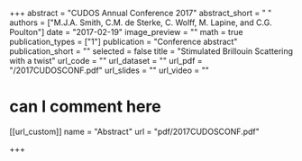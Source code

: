 +++
abstract = "CUDOS Annual Conference 2017"
abstract_short = " "
authors = ["M.J.A. Smith, C.M. de Sterke, C. Wolff, M. Lapine, and C.G. Poulton"]
date = "2017-02-19"
image_preview = ""
math = true
publication_types = ["1"]
publication = "Conference abstract"
publication_short = ""
selected = false
title = "Stimulated Brillouin Scattering with a twist"
url_code = ""
url_dataset = ""
url_pdf = "/2017CUDOSCONF.pdf"
url_slides = ""
url_video = ""

# can I comment here

[[url_custom]]
name = "Abstract"
url = "pdf/2017CUDOSCONF.pdf"

+++
